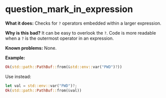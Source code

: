 # question_mark_in_expression

**What it does:** Checks for `?` operators embedded within a larger expression.

**Why is this bad?** It can be easy to overlook the `?`. Code is more readable when a `?` is
the outermost operator in an expression.

**Known problems:** None.

**Example:**

```rust
Ok(std::path::PathBuf::from(&std::env::var("PWD")?))
```

Use instead:

```rust
let val = std::env::var("PWD")?;
Ok(std::path::PathBuf::from(&val))
```
